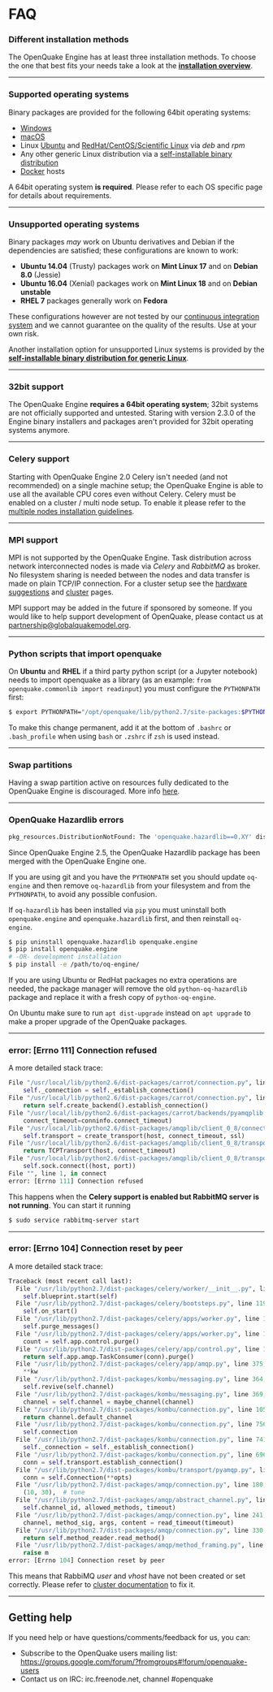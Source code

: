 # FAQ

### Different installation methods

The OpenQuake Engine has at least three installation methods. To choose the one that best fits your needs take a look at the **[installation overview](installing/overview.md)**.

***

### Supported operating systems

Binary packages are provided for the following 64bit operating systems:
- [Windows](installing/windows.md)
- [macOS](installing/macos.md)
- Linux [Ubuntu](installing/ubuntu.md) and [RedHat/CentOS/Scientific Linux](installing/rhel.md) via _deb_ and _rpm_
- Any other generic Linux distribution via a [self-installable binary distribution](installing/linux-generic.md)
- [Docker](installing/docker.md) hosts

A 64bit operating system **is required**. Please refer to each OS specific page for details about requirements.

***

### Unsupported operating systems

Binary packages *may* work on Ubuntu derivatives and Debian if the dependencies are satisfied; these configurations are known to work:
- **Ubuntu 14.04** (Trusty) packages work on **Mint Linux 17** and on **Debian 8.0** (Jessie)
- **Ubuntu 16.04** (Xenial) packages work on **Mint Linux 18** and on **Debian unstable**
- **RHEL 7** packages generally work on **Fedora**

These configurations however are not tested by our [continuous integration system](https://ci.openquake.org) and we cannot guarantee on the quality of the results. Use at your own risk.

Another installation option for unsupported Linux systems is provided by the **[self-installable binary distribution for generic Linux](installing/linux-generic.md)**.

***

### 32bit support

The OpenQuake Engine **requires a 64bit operating system**; 32bit systems are not officially supported and untested. Staring with version 2.3.0 of the Engine binary installers and packages aren't provided for 32bit operating systems anymore.

***

### Celery support

Starting with OpenQuake Engine 2.0 Celery isn't needed (and not recommended) on a single machine setup; the OpenQuake Engine is able to use all the available CPU cores even without Celery.
Celery must be enabled on a cluster / multi node setup. To enable it please refer to the [multiple nodes installation guidelines](installing/cluster.md).

***

### MPI support

MPI is not supported by the OpenQuake Engine. Task distribution across network interconnected nodes is made via *Celery* and *RabbitMQ* as broker. No filesystem sharing is needed between the nodes and data transfer is made on plain TCP/IP connection. For a cluster setup see the [hardware suggestions](hardware-suggestions.md) and [cluster](installing/cluster.md) pages.

MPI support may be added in the future if sponsored by someone. If you would like to help support development of OpenQuake, please contact us at [partnership@globalquakemodel.org](mailto:partnership@globalquakemodel.org).

***

### Python scripts that import openquake

On **Ubuntu** and **RHEL** if a third party python script (or a Jupyter notebook) needs to import openquake as a library (as an example: `from openquake.commonlib import readinput`) you must configure the `PYTHONPATH` first:

```bash
$ export PYTHONPATH="/opt/openquake/lib/python2.7/site-packages:$PYTHONPATH"
```

To make this change permanent, add it at the bottom of `.bashrc` or `.bash_profile` when using `bash` or `.zshrc` if `zsh` is used instead.

***

### Swap partitions

Having a swap partition active on resources fully dedicated to the OpenQuake Engine is discouraged. More info [here](installing/cluster.md#swap-partitions).

***

### OpenQuake Hazardlib errors
```bash
pkg_resources.DistributionNotFound: The 'openquake.hazardlib==0.XY' distribution was not found and is required by openquake.engine
```
Since OpenQuake Engine 2.5, the OpenQuake Hazardlib package has been merged with the OpenQuake Engine one.

If you are using git and you have the `PYTHONPATH` set you should update `oq-engine` and then remove `oq-hazardlib` from your filesystem and from the `PYTHONPATH`, to avoid any possible confusion.

If `oq-hazardlib` has been installed via `pip` you must uninstall both `openquake.engine` and `openquake.hazardlib` first, and then reinstall `oq-engine`.

```bash
$ pip uninstall openquake.hazardlib openquake.engine
$ pip install openquake.engine
# -OR- development installation
$ pip install -e /path/to/oq-engine/
```

If you are using Ubuntu or RedHat packages no extra operations are needed, the package manager will remove the old `python-oq-hazardlib` package and replace it with a fresh copy of `python-oq-engine`.

On Ubuntu make sure to run `apt dist-upgrade` instead on `apt upgrade` to make a proper upgrade of the OpenQuake packages.

***

### error: [Errno 111] Connection refused

A more detailed stack trace:

```Python
File "/usr/local/lib/python2.6/dist-packages/carrot/connection.py", line 135, in connection
    self._connection = self._establish_connection()
File "/usr/local/lib/python2.6/dist-packages/carrot/connection.py", line 148, in _establish_connection
    return self.create_backend().establish_connection()
File "/usr/local/lib/python2.6/dist-packages/carrot/backends/pyamqplib.py", line 208, in establish_connection
    connect_timeout=conninfo.connect_timeout)
File "/usr/local/lib/python2.6/dist-packages/amqplib/client_0_8/connection.py", line 125, in __init__
    self.transport = create_transport(host, connect_timeout, ssl)
File "/usr/local/lib/python2.6/dist-packages/amqplib/client_0_8/transport.py", line 220, in create_transport
    return TCPTransport(host, connect_timeout)
File "/usr/local/lib/python2.6/dist-packages/amqplib/client_0_8/transport.py", line 58, in __init__
    self.sock.connect((host, port))
File "", line 1, in connect
error: [Errno 111] Connection refused
```

This happens when the **Celery support is enabled but RabbitMQ server is not running**. You can start it running
```bash
$ sudo service rabbitmq-server start
``` 

***

### error: [Errno 104] Connection reset by peer

A more detailed stack trace:

```python
Traceback (most recent call last):
  File "/usr/lib/python2.7/dist-packages/celery/worker/__init__.py", line 206, in start
    self.blueprint.start(self)
  File "/usr/lib/python2.7/dist-packages/celery/bootsteps.py", line 119, in start
    self.on_start()
  File "/usr/lib/python2.7/dist-packages/celery/apps/worker.py", line 165, in on_start
    self.purge_messages()
  File "/usr/lib/python2.7/dist-packages/celery/apps/worker.py", line 189, in purge_messages
    count = self.app.control.purge()
  File "/usr/lib/python2.7/dist-packages/celery/app/control.py", line 145, in purge
    return self.app.amqp.TaskConsumer(conn).purge()
  File "/usr/lib/python2.7/dist-packages/celery/app/amqp.py", line 375, in __init__
    **kw
  File "/usr/lib/python2.7/dist-packages/kombu/messaging.py", line 364, in __init__
    self.revive(self.channel)
  File "/usr/lib/python2.7/dist-packages/kombu/messaging.py", line 369, in revive
    channel = self.channel = maybe_channel(channel)
  File "/usr/lib/python2.7/dist-packages/kombu/connection.py", line 1054, in maybe_channel
    return channel.default_channel
  File "/usr/lib/python2.7/dist-packages/kombu/connection.py", line 756, in default_channel
    self.connection
  File "/usr/lib/python2.7/dist-packages/kombu/connection.py", line 741, in connection
    self._connection = self._establish_connection()
  File "/usr/lib/python2.7/dist-packages/kombu/connection.py", line 696, in _establish_connection
    conn = self.transport.establish_connection()
  File "/usr/lib/python2.7/dist-packages/kombu/transport/pyamqp.py", line 116, in establish_connection
    conn = self.Connection(**opts)
  File "/usr/lib/python2.7/dist-packages/amqp/connection.py", line 180, in __init__
    (10, 30),  # tune
  File "/usr/lib/python2.7/dist-packages/amqp/abstract_channel.py", line 67, in wait
    self.channel_id, allowed_methods, timeout)
  File "/usr/lib/python2.7/dist-packages/amqp/connection.py", line 241, in _wait_method
    channel, method_sig, args, content = read_timeout(timeout)
  File "/usr/lib/python2.7/dist-packages/amqp/connection.py", line 330, in read_timeout
    return self.method_reader.read_method()
  File "/usr/lib/python2.7/dist-packages/amqp/method_framing.py", line 189, in read_method
    raise m
error: [Errno 104] Connection reset by peer
```

This means that RabbiMQ _user_ and _vhost_ have not been created or set correctly. Please refer to [cluster documentation](installing/cluster.md#rabbitmq) to fix it.

***

## Getting help
If you need help or have questions/comments/feedback for us, you can:
  * Subscribe to the OpenQuake users mailing list: https://groups.google.com/forum/?fromgroups#!forum/openquake-users
  * Contact us on IRC: irc.freenode.net, channel #openquake
